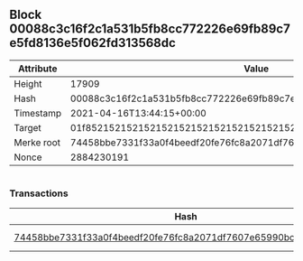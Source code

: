 ## Block 00088c3c16f2c1a531b5fb8cc772226e69fb89c7e5fd8136e5f062fd313568dc

Attribute | Value
--- | ---
Height | 17909
Hash | 00088c3c16f2c1a531b5fb8cc772226e69fb89c7e5fd8136e5f062fd313568dc
Timestamp | 2021-04-16T13:44:15+00:00
Target | 01f8521521521521521521521521521521521521521521521521521521521521
Merke root | 74458bbe7331f33a0f4beedf20fe76fc8a2071df7607e65990bc8fae2473aaca
Nonce | 2884230191

```

```

### Transactions

Hash | Amount
--- | ---
[74458bbe7331f33a0f4beedf20fe76fc8a2071df7607e65990bc8fae2473aaca](74458bbe7331f33a0f4beedf20fe76fc8a2071df7607e65990bc8fae2473aaca.md) | 10.00000000 SKEPTI 
